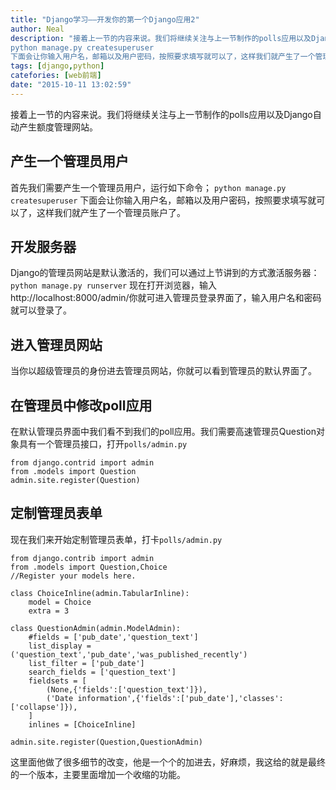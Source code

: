 ```yaml
---
title: "Django学习——开发你的第一个Django应用2"
author: Neal
description: "接着上一节的内容来说。我们将继续关注与上一节制作的polls应用以及Django自动产生额度管理网站。产生一个管理员用户首先我们需要产生一个管理员用户，运行如下命令； 
python manage.py createsuperuser 
下面会让你输入用户名，邮箱以及用户密码，按照要求填写就可以了，这样我们就产生了一个管理员账户了。开发服务器Django的管理员网站是默认激活的，我们可以通过上节讲到"
tags: [django,python]
catefories: [web前端]
date: "2015-10-11 13:02:59"
---
```

接着上一节的内容来说。我们将继续关注与上一节制作的polls应用以及Django自动产生额度管理网站。
## 产生一个管理员用户 ##
首先我们需要产生一个管理员用户，运行如下命令；
`python manage.py createsuperuser`
下面会让你输入用户名，邮箱以及用户密码，按照要求填写就可以了，这样我们就产生了一个管理员账户了。

## 开发服务器 ##
Django的管理员网站是默认激活的，我们可以通过上节讲到的方式激活服务器：
`python manage.py runserver`
现在打开浏览器，输入http://localhost:8000/admin/你就可进入管理员登录界面了，输入用户名和密码就可以登录了。

## 进入管理员网站 ##
当你以超级管理员的身份进去管理员网站，你就可以看到管理员的默认界面了。

## 在管理员中修改poll应用 ##
在默认管理员界面中我们看不到我们的poll应用。我们需要高速管理员Question对象具有一个管理员接口，打开`polls/admin.py`
```
from django.contrid import admin
from .models import Question
admin.site.register(Question)
```

## 定制管理员表单 ##
现在我们来开始定制管理员表单，打卡`polls/admin.py`
```
from django.contrib import admin
from .models import Question,Choice
//Register your models here.

class ChoiceInline(admin.TabularInline):
    model = Choice
    extra = 3

class QuestionAdmin(admin.ModelAdmin):
    #fields = ['pub_date','question_text']
    list_display = ('question_text','pub_date','was_published_recently')
    list_filter = ['pub_date']
    search_fields = ['question_text']
    fieldsets = [
        (None,{'fields':['question_text']}),
        ('Date information',{'fields':['pub_date'],'classes':['collapse']}),
    ]
    inlines = [ChoiceInline]

admin.site.register(Question,QuestionAdmin)
```

这里面他做了很多细节的改变，他是一个个的加进去，好麻烦，我这给的就是最终的一个版本，主要里面增加一个收缩的功能。
